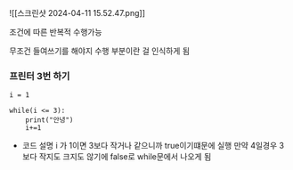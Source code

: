 
![[스크린샷 2024-04-11 15.52.47.png]]

조건에 따른 반복적 수행가능

무조건 들여쓰기를 해야지 수행 부분이란 걸 인식하게 됨



### 프린터 3번 하기 
```
i = 1

while(i <= 3): 
	print("안녕")
	i+=1

```
- 코드 설명
   i 가 1이면 3보다 작거나 같으니까 true이기떄문에 실행  만약 4일경우 3보다 작지도 크지도 않기에 false로 while문에서 나오게 됨